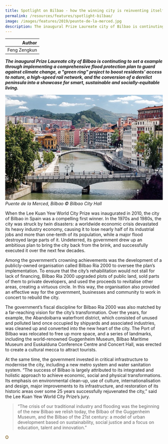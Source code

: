 ```yaml
---
title: Spotlight on Bilbao - how the winning city is reinventing itself yet again
permalink: /resources/features/spotlight-bilbao/
image: /images/features/2019/peunte-de-la-merced.jpg
description: The inaugural Prize Laureate city of Bilbao is continuting to set a example through implementing a comprehensive flood protection plan to guard against climate change, a "green ring" project to boost residents' access to nature, a high-speed rail network, and the conversion of a derelict peninsula into a showcase for smart, sustainable and socially-equitable living. 
---
```


| Author |
|---:|
| Feng Zengkun |

***The inaugural Prize Laureate city of Bilbao is continuting to set a example through implementing a comprehensive flood protection plan to guard against climate change, a "green ring" project to boost residents' access to nature, a high-speed rail network, and the conversion of a derelict peninsula into a showcase for smart, sustainable and socially-equitable living.***

![Puente de la Merced, Bilbao](/images/features/2019/peunte-de-la-merced.jpg/)*Puente de la Merced, Bilbao © Bilbao City Hall*

When the Lee Kuan Yew World City Prize was inaugurated in 2010, the city of Bilbao in Spain was a compelling first winner. In the 1970s and 1980s, the city was struck by twin disasters: a worldwide economic crisis devastated its heavy industry economy, causing it to lose nearly half of its industrial jobs and more than one-tenth of its population, while a major flood destroyed large parts of it. Undeterred, its government drew up an ambitious plan to bring the city back from the brink, and successfully executed it over the next few decades. 

Among the government’s crowning achievements was the development of a publicly-owned organisation called Bilbao Ria 2000 to oversee the plan’s implementation. To ensure that the city’s rehabilitation would not stall for lack of financing, Bilbao Ria 2000 upgraded plots of public land, sold parts of them to private developers, and used the proceeds to revitalise other areas, creating a virtuous circle. In this way, the organisation also provided an effective way for the government, businesses and community to work in concert to rebuild the city. 

The government’s fiscal discipline for Bilbao Ria 2000 was also matched by a far-reaching vision for the city’s transformation. Over the years, for example, the Abandoibarra waterfront district, which consisted of unused and polluted land once occupied by shipyards and associated industries, was cleaned up and converted into the new heart of the city. The Port of Bilbao was relocated to free up more space, and a series of landmarks, including the world-renowned Guggenheim Museum, Bilbao Maritime Museum and Euskalduna Conference Centre and Concert Hall, was erected to create a cultural mecca to attract tourists. 

At the same time, the government invested in critical infrastructure to modernise the city, including a new metro system and water sanitation system. “The success of Bilbao is largely attributed to its integrated and holistic approach to achieve economic, social and physical transformations. Its emphasis on environmental clean-up, use of culture, internationalisation and design, major improvements to its infrastructure, and restoration of its historic areas over some 25 years successfully rejuvenated the city,” said the Lee Kuan Yew World City Prize’s jury. 

> “The crisis of our traditional industry and flooding was the beginning of the new Bilbao we relish today, the Bilbao of the Guggenheim Museum, and the Bilbao of the 21st century: a model of urban development based on sustainability, social justice and a focus on education, talent and innovation.” 

**<font color="#967942">O</font>**
